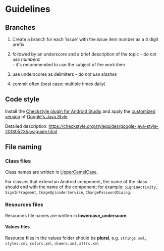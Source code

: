 # Guidelines

## Branches
1.	Create a branch for each 'issue' with the issue item number as a 4 digit prefix

2.	followed by an underscore and a brief description of the topic - *do not use numbers!*  
		- it's recommended to use the subject of the work item

3.	use underscores as delimiters - *do not use slashes*

4.	commit often (best case: multiple times daily)

## Code style
Install the [Checkstyle plugin for Android Studio](https://plugins.jetbrains.com/plugin/1065-checkstyle-idea) and apply the [customized version](checkstyle.xml) of [Google's Java Style](https://checkstyle.org/google_style.html).

Detailed description: https://checkstyle.org/styleguides/google-java-style-20180523/javaguide.html

## File naming

### Class files
Class names are written in [UpperCamelCase](http://en.wikipedia.org/wiki/CamelCase).

For classes that extend an Android component, the name of the class should end with the name of the component; for example: `SignInActivity`, `SignInFragment`, `ImageUploaderService`, `ChangePasswordDialog`.

### Resources files
Resources file names are written in __lowercase_underscore__.

#### Values files
Resource files in the values folder should be __plural__, e.g. `strings.xml`, `styles.xml`, `colors.xml`, `dimens.xml`, `attrs.xml`
